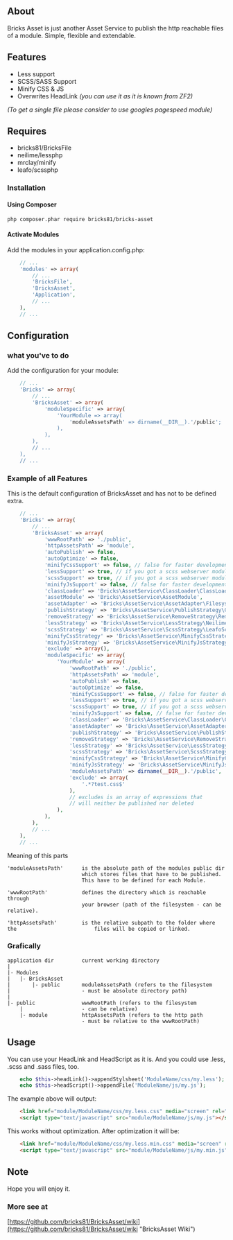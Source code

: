 ## About

Bricks Asset is just another Asset Service to publish
the http reachable files of a module. Simple, flexible and extendable.

## Features
- Less support
- SCSS/SASS Support
- Minify CSS & JS
- Overwrites HeadLink *(you can use it as it is known from ZF2)*

*(To get a single file please consider to use googles pagespeed module)*

## Requires
- bricks81/BricksFile
- neilime/lessphp
- mrclay/minify
- leafo/scssphp 

### Installation

#### Using Composer

    php composer.phar require bricks81/bricks-asset

#### Activate Modules

Add the modules in your application.config.php:

```php
	// ...    
	'modules' => array(
    	// ...
    	'BricksFile',	
    	'BricksAsset',
    	'Application',
    	// ...	
    ),
	// ...
```

## Configuration

### what you've to do

Add the configuration for your module:

```php
	// ...
	'Bricks' => array(
		// ...
		'BricksAsset' => array(
			'moduleSpecific' => array(
				'YourModule => array(
					'moduleAssetsPath' => dirname(__DIR__).'/public';
				),
			),
		),
		// ...
	),
	// ...
```

### Example of all Features

This is the default configuration of BricksAsset and has not to be defined extra.

```php
	// ...
	'Bricks' => array(
		// ...
		'BricksAsset' => array(
			'wwwRootPath' => './public',
			'httpAssetsPath' => 'module',
			'autoPublish' => false,
			'autoOptimize' => false,			
			'minifyCssSupport' => false, // false for faster development
			'lessSupport' => true, // if you got a scss webserver module you could deactivate this
			'scssSupport' => true, // if you got a scss webserver module you could deactivate this
			'minifyJsSupport' => false, // false for faster development
			'classLoader' => 'Bricks\AssetService\ClassLoader\ClassLoader',
			'assetModule' => 'Bricks\AssetService\AssetModule',
			'assetAdapter' => 'Bricks\AssetService\AssetAdapter\FilesystemAdapter',
			'publishStrategy' => 'Bricks\AssetService\PublishStrategy\CopyStrategy',	
			'removeStrategy' => 'Bricks\AssetService\RemoveStrategy\RemoveStrategy',
			'lessStrategy' => 'Bricks\AssetService\LessStrategy\NeilimeLessphpStrategy',
			'scssStrategy' => 'Bricks\AssetService\ScssStrategy\LeafoScssphpStrategy',
			'minifyCssStrategy' => 'Bricks\AssetService\MinifyCssStrategy\MrclayMinifyStrategy',
			'minifyJsStrategy' => 'Bricks\AssetService\MinifyJsStrategy/MrclayMinifyStrategy',
			'exclude' => array(),
			'moduleSpecific' => array(
				'YourModule' => array(
					'wwwRootPath' => './public',
					'httpAssetsPath' => 'module',
					'autoPublish' => false,
					'autoOptimize' => false,			
					'minifyCssSupport' => false, // false for faster development
					'lessSupport' => true, // if you got a scss webserver module you could deactivate this
					'scssSupport' => true, // if you got a scss webserver module you could deactivate this
					'minifyJsSupport' => false, // false for faster development
					'classLoader' => 'Bricks\AssetService\ClassLoader\ClassLoader',
					'assetAdapter' => 'Bricks\AssetService\AssetAdapter\FilesystemAdapter',
					'publishStrategy' => 'Bricks\AssetService\PublishStrategy\CopyStrategy',	
					'removeStrategy' => 'Bricks\AssetService\RemoveStrategy\RemoveStrategy',
					'lessStrategy' => 'Bricks\AssetService\LessStrategy\NeilimeLessphpStrategy',
					'scssStrategy' => 'Bricks\AssetService\ScssStrategy\LeafoScssphpStrategy',
					'minifyCssStrategy' => 'Bricks\AssetService\MinifyCssStrategy\MrclayMinifyStrategy',
					'minifyJsStrategy' => 'Bricks\AssetService\MinifyJsStrategy/MrclayMinifyStrategy',
					'moduleAssetsPath' => dirname(__DIR__).'/public',
					'exclude' => array(
						'.*?test.css$'						
					),			
					// excludes is an array of expressions that
					// will neither be published nor deleted
				),
			),
		),
		// ...
	),
	// ...   
```

Meaning of this parts
	
	'moduleAssetsPath'	 	is the absolute path of the modules public dir 
							which stores files that have to be published.
							This have to be defined for each Module.

	'wwwRootPath' 			defines the directory which is reachable through 
							your browser (path of the filesystem - can be relative).

	'httpAssetsPath' 		is the relative subpath to the folder where the 						files will be copied or linked.

### Grafically

	application dir			current working directory
	|
	|- Modules
	|	|- BricksAsset		
	|		|- public		moduleAssetsPath (refers to the filesystem 
	|						- must be absolute directory path)
 	|
	|- public				wwwRootPath (refers to the filesystem 
		|					- can be relative)
		|- module			httpAssetsPath (refers to the http path 
							- must be relative to the wwwRootPath)

## Usage

You can use your HeadLink and HeadScript as it is. And you could use .less, .scss and .sass files, too.

```php
	echo $this->headLink()->appendStylsheet('ModuleName/css/my.less');
	echo $this->headScript()->appendFile('ModuleName/js/my.js');
```

The example above will output:

```html
	<link href="module/ModuleName/css/my.less.css" media="screen" rel="stylesheet" type="text/css">
	<script type="text/javascript" src="module/ModuleName/js/my.js"></script>
```

This works without optimization. After optimization it will be:

```html
	<link href="module/ModuleName/css/my.less.min.css" media="screen" rel="stylesheet" type="text/css">
	<script type="text/javascript" src="module/ModuleName/js/my.min.js"></script>
```

## Note

Hope you will enjoy it.

### More see at

[https://github.com/bricks81/BricksAsset/wiki](https://github.com/bricks81/BricksAsset/wiki "BricksAsset Wiki")
